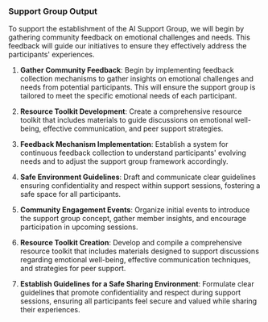 

### Support Group Output

To support the establishment of the AI Support Group, we will begin by gathering community feedback on emotional challenges and needs. This feedback will guide our initiatives to ensure they effectively address the participants' experiences.

1. **Gather Community Feedback**: Begin by implementing feedback collection mechanisms to gather insights on emotional challenges and needs from potential participants. This will ensure the support group is tailored to meet the specific emotional needs of each participant.

2. **Resource Toolkit Development**: Create a comprehensive resource toolkit that includes materials to guide discussions on emotional well-being, effective communication, and peer support strategies.
   
3. **Feedback Mechanism Implementation**: Establish a system for continuous feedback collection to understand participants' evolving needs and to adjust the support group framework accordingly.

4. **Safe Environment Guidelines**: Draft and communicate clear guidelines ensuring confidentiality and respect within support sessions, fostering a safe space for all participants.

5. **Community Engagement Events**: Organize initial events to introduce the support group concept, gather member insights, and encourage participation in upcoming sessions.

6. **Resource Toolkit Creation**: Develop and compile a comprehensive resource toolkit that includes materials designed to support discussions regarding emotional well-being, effective communication techniques, and strategies for peer support.

7. **Establish Guidelines for a Safe Sharing Environment**: Formulate clear guidelines that promote confidentiality and respect during support sessions, ensuring all participants feel secure and valued while sharing their experiences.